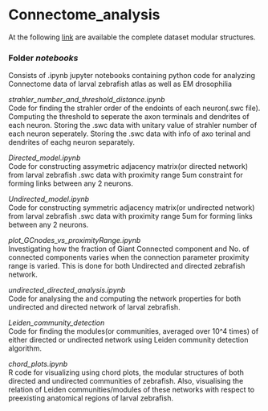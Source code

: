 # Connectome_analysis


At the following [link](https://drive.google.com/drive/folders/1AsEaiju3l62fbwv-SrANfvTJyCqwd_4N?usp=sharing) are available the complete dataset modular structures. 

### Folder *notebooks*
Consists of .ipynb jupyter notebooks containing python code for analyzing Connectome data of larval zebrafish atlas as well as EM drosophilia<br />

*strahler_number_and_threshold_distance.ipynb*<br />
Code for finding the strahler order of the endoints of each neuron(.swc file). Computing the threshold to seperate the axon terminals and dendrites of each neuron. Storing the .swc data with unitary value of strahler number of each neuron seperately. Storing the .swc data with info of axo terinal and dendrites of eachg neuron separately.  

*Directed_model.ipynb*<br />
Code for constructing assymetric adjacency matrix(or directed network) from larval zebrafish .swc data with proximity range 5um constraint for forming links between any 2 neurons. 

*Undirected_model.ipynb*<br />
Code for constructing symmetric adjacency matrix(or undirected network) from larval zebrafish .swc data with proximity range 5um for forming links between any 2 neurons.

*plot_GCnodes_vs_proximityRange.ipynb*<br />
Investigating how the fraction of Giant Connected component and No. of connected components varies when the connection parameter proximity range is varied. This is done for both Undirected and directed zebrafish network.

*undirected_directed_analysis.ipynb*<br />
Code for analysing the and computing the network properties for both undirected and directed network of larval zebrafish.

*Leiden_community_detection*<br />
Code for finding the modules(or communities, averaged over 10^4 times) of either directed or undirected network using Leiden community detection algorithm. 

*chord_plots.ipynb*<br />
R code for visualizing using chord plots, the modular structures of both directed and undirected communities of zebrafish. Also, visualising the relation of Leiden communities/modules of these networks with respect to preexisting anatomical regions of larval zebrafish.  


